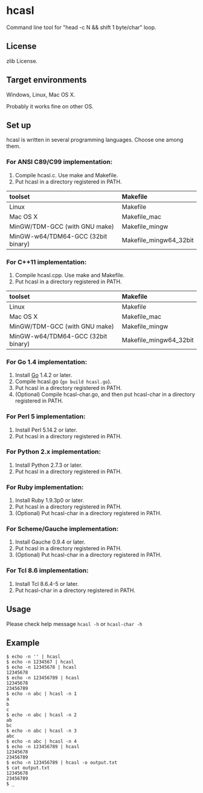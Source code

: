hcasl
=====

Command line tool for "head -c N &amp;&amp; shift 1 byte/char" loop.

License
-------

zlib License.

Target environments
-------------------

Windows, Linux, Mac OS X.

Probably it works fine on other OS.

Set up
------

hcasl is written in several programming languages. Choose one among them.

### For ANSI C89/C99 implementation:

1. Compile hcasl.c. Use make and Makefile.
2. Put hcasl in a directory registered in PATH.

| toolset                            | Makefile                 |
|:-----------------------------------|:-------------------------|
| Linux                              | Makefile                 |
| Mac OS X                           | Makefile\_mac            |
| MinGW/TDM-GCC (with GNU make)      | Makefile\_mingw          |
| MinGW-w64/TDM64-GCC (32bit binary) | Makefile\_mingw64\_32bit |

### For C++11 implementation:

1. Compile hcasl.cpp. Use make and Makefile.
2. Put hcasl in a directory registered in PATH.

| toolset                            | Makefile                 |
|:-----------------------------------|:-------------------------|
| Linux                              | Makefile                 |
| Mac OS X                           | Makefile\_mac            |
| MinGW/TDM-GCC (with GNU make)      | Makefile\_mingw          |
| MinGW-w64/TDM64-GCC (32bit binary) | Makefile\_mingw64\_32bit |

### For Go 1.4 implementation:

1. Install [Go](https://golang.org/ "Official website") 1.4.2 or later.
2. Compile hcasl.go (`go build hcasl.go`).
3. Put hcasl in a directory registered in PATH.
4. (Optional) Compile hcasl-char.go, and then put hcasl-char in a directory registered in PATH.

### For Perl 5 implementation:

1. Install Perl 5.14.2 or later.
2. Put hcasl in a directory registered in PATH.

### For Python 2.x implementation:

1. Install Python 2.7.3 or later.
2. Put hcasl in a directory registered in PATH.

### For Ruby implementation:

1. Install Ruby 1.9.3p0 or later.
2. Put hcasl in a directory registered in PATH.
3. (Optional) Put hcasl-char in a directory registered in PATH.

### For Scheme/Gauche implementation:

1. Install Gauche 0.9.4 or later.
2. Put hcasl in a directory registered in PATH.
3. (Optional) Put hcasl-char in a directory registered in PATH.

### For Tcl 8.6 implementation:

1. Install Tcl 8.6.4-5 or later.
2. Put hcasl-char in a directory registered in PATH.

Usage
-----

Please check help message `hcasl -h` or `hcasl-char -h`

Example
-------

    $ echo -n '' | hcasl
    $ echo -n 1234567 | hcasl
    $ echo -n 12345678 | hcasl
    12345678
    $ echo -n 123456789 | hcasl
    12345678
    23456789
    $ echo -n abc | hcasl -n 1
    a
    b
    c
    $ echo -n abc | hcasl -n 2
    ab
    bc
    $ echo -n abc | hcasl -n 3
    abc
    $ echo -n abc | hcasl -n 4
    $ echo -n 123456789 | hcasl
    12345678
    23456789
    $ echo -n 123456789 | hcasl -o output.txt
    $ cat output.txt
    12345678
    23456789
    $ _
